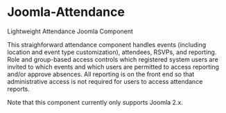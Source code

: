 # Joomla-Attendance
Lightweight Attendance Joomla Component

This straighforward attendance component handles events (including location and event type customization), attendees, RSVPs, and reporting. Role and group-based access controls which registered system users are invited to which events and which users are permitted to access reporting and/or approve absences. All reporting is on the front end so that administrative access is not required for users to access attendance reports.

Note that this component currently only supports Joomla 2.x.
